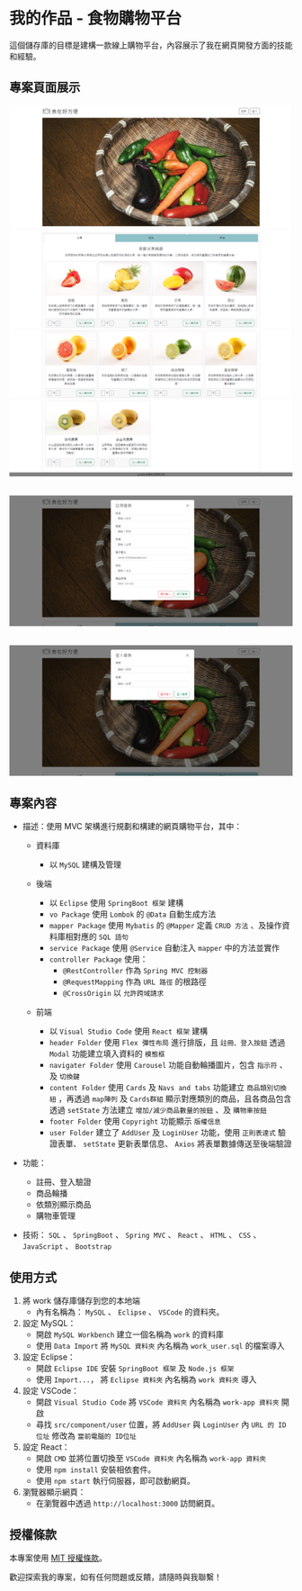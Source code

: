 # 我的作品 - 食物購物平台

這個儲存庫的目標是建構一款線上購物平台，內容展示了我在網頁開發方面的技能和經驗。

## 專案頁面展示
![示例圖片1](./showImages/ReactApp_01.png)
![示例圖片2](./showImages/ReactApp_02.png)
![示例圖片3](./showImages/ReactApp_03.png)
![示例圖片4](./showImages/ReactApp_04.png)<br><br>

![示例圖片5](./showImages/ReactApp_05.png)<br><br>

![示例圖片5](./showImages/ReactApp_06.png)
## 專案內容

- 描述：使用 MVC 架構進行規劃和構建的網頁購物平台，其中：

  - 資料庫
    - 以 `MySQL` 建構及管理
  
  - 後端
    - 以 `Eclipse` 使用 `SpringBoot 框架` 建構
    - `vo Package` 使用 `Lombok` 的 `@Data` 自動生成方法
    - `mapper Package` 使用 `Mybatis` 的 `@Mapper` 定義 `CRUD 方法` 、及操作資料庫相對應的 `SQL 語句`
    - `service Package` 使用 `@Service` 自動注入 `mapper` 中的方法並實作
    - `controller Package` 使用：
      - `@RestController` 作為 `Spring MVC 控制器`
      - `@RequestMapping` 作為 `URL 路徑` 的根路徑
      - `@CrossOrigin` 以 `允許跨域請求`
  
  - 前端
    - 以 `Visual Studio Code` 使用 `React 框架` 建構
    - `header Folder` 使用 `Flex 彈性布局` 進行排版，且 `註冊、登入按鈕` 透過 `Modal` 功能建立填入資料的 `模態框`
    - `navigater Folder` 使用 `Carousel` 功能自動輪播圖片，包含 `指示符` 、及 `切換鍵`
    - `content Folder` 使用 `Cards` 及 `Navs and tabs` 功能建立 `商品類別切換紐` ，再透過 `map陣列` 及 `Cards群組` 顯示對應類別的商品，且各商品包含透過 `setState` 方法建立 `增加/減少商品數量的按鈕` 、及 `購物車按鈕`
    - `footer Folder` 使用 `Copyright` 功能顯示 `版權信息`
    - `user Folder` 建立了 `AddUser` 及 `LoginUser` 功能，使用 `正則表達式` 驗證表單、 `setState` 更新表單信息、 `Axios` 將表單數據傳送至後端驗證
    
- 功能：
  - 註冊、登入驗證
  - 商品輪播
  - 依類別顯示商品
  - 購物車管理

- 技術： `SQL` 、 `SpringBoot` 、 `Spring MVC` 、 `React` 、 `HTML` 、 `CSS` 、 `JavaScript` 、 `Bootstrap`

## 使用方式
1. 將 work 儲存庫儲存到您的本地端
   - 內有名稱為： `MySQL` 、 `Eclipse` 、 `VSCode` 的資料夾。
2. 設定 MySQL：
   - 開啟 `MySQL Workbench` 建立一個名稱為 `work` 的資料庫
   - 使用 `Data Import` 將 `MySQL 資料夾` 內名稱為 `work_user.sql` 的檔案導入
3. 設定 Eclipse：
   - 開啟 `Eclipse IDE` 安裝 `SpringBoot 框架` 及 `Node.js 框架`
   - 使用 `Import...`， 將 `Eclipse 資料夾` 內名稱為 `work 資料夾` 導入
4. 設定 VSCode：
   - 開啟 `Visual Studio Code` 將 `VSCode 資料夾` 內名稱為 `work-app 資料夾` 開啟
   - 尋找 `src/component/user` 位置，將 `AddUser` 與 `LoginUser` 內 `URL 的 ID位址` 修改為 `當前電腦的 ID位址`
5. 設定 React：
   - 開啟 `CMD` 並將位置切換至 `VSCode 資料夾` 內名稱為 `work-app 資料夾`
   - 使用 `npm install` 安裝相依套件。
   - 使用 `npm start` 執行伺服器，即可啟動網頁。
6. 瀏覽器顯示網頁：
   - 在瀏覽器中透過 `http://localhost:3000` 訪問網頁。

## 授權條款
本專案使用 [MIT 授權條款](LICENSE)。

歡迎探索我的專案，如有任何問題或反饋，請隨時與我聯繫！
